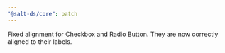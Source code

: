 ```yaml
---
"@salt-ds/core": patch
---
```


Fixed alignment for Checkbox and Radio Button. They are now correctly aligned to their labels.
